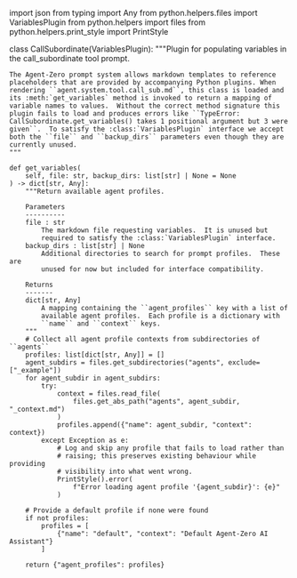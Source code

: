 import json
from typing import Any
from python.helpers.files import VariablesPlugin
from python.helpers import files
from python.helpers.print_style import PrintStyle


class CallSubordinate(VariablesPlugin):
    """Plugin for populating variables in the call_subordinate tool prompt.

    The Agent‑Zero prompt system allows markdown templates to reference
    placeholders that are provided by accompanying Python plugins. When
    rendering ``agent.system.tool.call_sub.md``, this class is loaded and
    its :meth:`get_variables` method is invoked to return a mapping of
    variable names to values.  Without the correct method signature this
    plugin fails to load and produces errors like ``TypeError:
    CallSubordinate.get_variables() takes 1 positional argument but 3 were
    given``.  To satisfy the :class:`VariablesPlugin` interface we accept
    both the ``file`` and ``backup_dirs`` parameters even though they are
    currently unused.
    """

    def get_variables(
        self, file: str, backup_dirs: list[str] | None = None
    ) -> dict[str, Any]:
        """Return available agent profiles.

        Parameters
        ----------
        file : str
            The markdown file requesting variables.  It is unused but
            required to satisfy the :class:`VariablesPlugin` interface.
        backup_dirs : list[str] | None
            Additional directories to search for prompt profiles.  These are
            unused for now but included for interface compatibility.

        Returns
        -------
        dict[str, Any]
            A mapping containing the ``agent_profiles`` key with a list of
            available agent profiles.  Each profile is a dictionary with
            ``name`` and ``context`` keys.
        """
        # Collect all agent profile contexts from subdirectories of ``agents``
        profiles: list[dict[str, Any]] = []
        agent_subdirs = files.get_subdirectories("agents", exclude=["_example"])
        for agent_subdir in agent_subdirs:
            try:
                context = files.read_file(
                    files.get_abs_path("agents", agent_subdir, "_context.md")
                )
                profiles.append({"name": agent_subdir, "context": context})
            except Exception as e:
                # Log and skip any profile that fails to load rather than
                # raising; this preserves existing behaviour while providing
                # visibility into what went wrong.
                PrintStyle().error(
                    f"Error loading agent profile '{agent_subdir}': {e}"
                )

        # Provide a default profile if none were found
        if not profiles:
            profiles = [
                {"name": "default", "context": "Default Agent‑Zero AI Assistant"}
            ]

        return {"agent_profiles": profiles}
